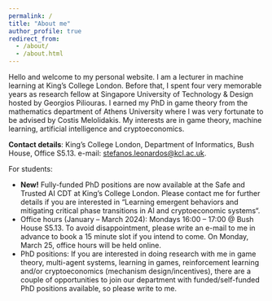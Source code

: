 ```yaml
---
permalink: /
title: "About me"
author_profile: true
redirect_from: 
  - /about/
  - /about.html
---
```


Hello and welcome to my personal website. I am a lecturer in machine learning at King’s College London. Before that, I spent four very memorable years as research fellow at Singapore University of Technology & Design hosted by Georgios Piliouras. I earned my PhD in game theory from the mathematics department of Athens University where I was very fortunate to be advised by Costis Melolidakis. My interests are in game theory, machine learning, artificial intelligence and cryptoeconomics.

**Contact details**: King’s College London, Department of Informatics, Bush House, Office S5.13. e-mail: stefanos.leonardos@kcl.ac.uk.

For students:

- **New!** Fully-funded PhD positions are now available at the Safe and Trusted AI CDT at King’s College London. Please contact me for further details if you are interested in “Learning emergent behaviors and mitigating critical phase transitions in AI and cryptoeconomic systems“.
- Office hours (January – March 2024): Mondays 16:00 – 17:00 @ Bush House S5.13. To avoid disappointment, please write an e-mail to me in advance to book a 15 minute slot if you intend to come. On Monday, March 25, office hours will be held online.
- PhD positions: If you are interested in doing research with me in game theory, multi-agent systems, learning in games, reinforcement learning and/or cryptoeconomics (mechanism design/incentives), there are a couple of opportunities to join our department with funded/self-funded PhD positions available, so please write to me. 
